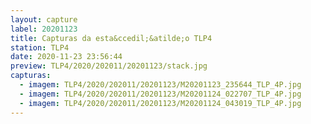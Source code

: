 ```yaml
---
layout: capture
label: 20201123
title: Capturas da esta&ccedil;&atilde;o TLP4
station: TLP4
date: 2020-11-23 23:56:44
preview: TLP4/2020/202011/20201123/stack.jpg
capturas:
  - imagem: TLP4/2020/202011/20201123/M20201123_235644_TLP_4P.jpg
  - imagem: TLP4/2020/202011/20201123/M20201124_022707_TLP_4P.jpg
  - imagem: TLP4/2020/202011/20201123/M20201124_043019_TLP_4P.jpg
---
```

